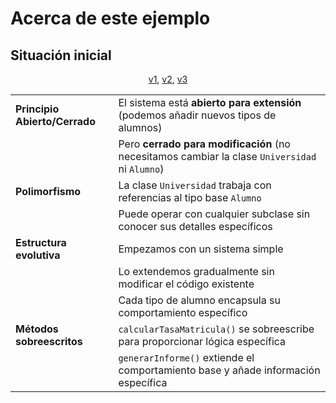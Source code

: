 # Acerca de este ejemplo

## Situación inicial

<div align=center>

[v1](OCP01), [v2](OCP02), [v3](OCP03)

</div>

|||
|-|-|
**Principio Abierto/Cerrado**|El sistema está **abierto para extensión** (podemos añadir nuevos tipos de alumnos)|
||Pero **cerrado para modificación** (no necesitamos cambiar la clase `Universidad` ni `Alumno`)
|**Polimorfismo**|La clase `Universidad` trabaja con referencias al tipo base `Alumno`
||Puede operar con cualquier subclase sin conocer sus detalles específicos
|**Estructura evolutiva**|Empezamos con un sistema simple
||Lo extendemos gradualmente sin modificar el código existente
||Cada tipo de alumno encapsula su comportamiento específico
**Métodos sobreescritos**|`calcularTasaMatricula()` se sobreescribe para proporcionar lógica específica
||`generarInforme()` extiende el comportamiento base y añade información específica

